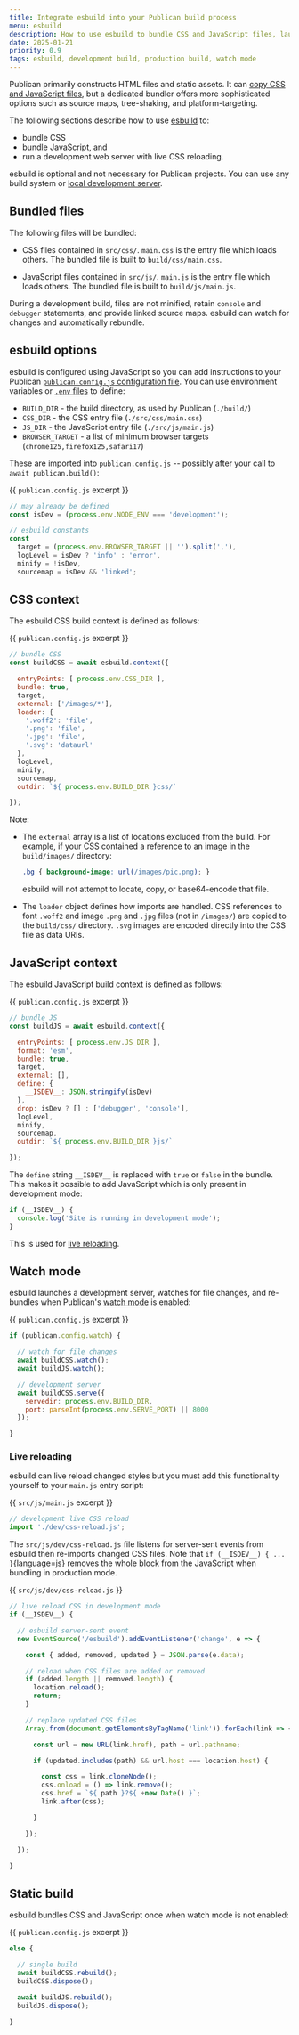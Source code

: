 ```yaml
---
title: Integrate esbuild into your Publican build process
menu: esbuild
description: How to use esbuild to bundle CSS and JavaScript files, launch a development server, and live reload when styles change.
date: 2025-01-21
priority: 0.9
tags: esbuild, development build, production build, watch mode
---
```


Publican primarily constructs HTML files and static assets. It can [copy CSS and JavaScript files](--ROOT--docs/setup/pass-through-files/), but a dedicated bundler offers more sophisticated options such as source maps, tree-shaking, and platform-targeting.

The following sections describe how to use [esbuild](https://esbuild.github.io/) to:

* bundle CSS
* bundle JavaScript, and
* run a development web server with live CSS reloading.

esbuild is optional and not necessary for Publican projects. You can use any build system or [local development server](--ROOT--docs/quickstart/build/#local-web-server).


## Bundled files

The following files will be bundled:

* CSS files contained in `src/css/`. `main.css` is the entry file which loads others. The bundled file is built to `build/css/main.css`.

* JavaScript files contained in `src/js/`. `main.js` is the entry file which loads others. The bundled file is built to `build/js/main.js`.

During a development build, files are not minified, retain `console` and `debugger` statements, and provide linked source maps. esbuild can watch for changes and automatically rebundle.


## esbuild options

esbuild is configured using JavaScript so you can add instructions to your Publican [`publican.config.js` configuration file](--ROOT--docs/setup/configuration/). You can use environment variables or [`.env` files](--ROOT--docs/setup/configuration/#using-env-files) to define:

* `BUILD_DIR` - the build directory, as used by Publican (`./build/`)
* `CSS_DIR` - the CSS entry file (`./src/css/main.css`)
* `JS_DIR` - the JavaScript entry file (`./src/js/main.js`)
* `BROWSER_TARGET` - a list of minimum browser targets (`chrome125,firefox125,safari17`)

These are imported into `publican.config.js` -- possibly after your call to `await publican.build()`:

{{ `publican.config.js` excerpt }}
```js
// may already be defined
const isDev = (process.env.NODE_ENV === 'development');

// esbuild constants
const
  target = (process.env.BROWSER_TARGET || '').split(','),
  logLevel = isDev ? 'info' : 'error',
  minify = !isDev,
  sourcemap = isDev && 'linked';
```


## CSS context

The esbuild CSS build context is defined as follows:

{{ `publican.config.js` excerpt }}
```js
// bundle CSS
const buildCSS = await esbuild.context({

  entryPoints: [ process.env.CSS_DIR ],
  bundle: true,
  target,
  external: ['/images/*'],
  loader: {
    '.woff2': 'file',
    '.png': 'file',
    '.jpg': 'file',
    '.svg': 'dataurl'
  },
  logLevel,
  minify,
  sourcemap,
  outdir: `${ process.env.BUILD_DIR }css/`

});
```

Note:

* The `external` array is a list of locations excluded from the build. For example, if your CSS contained a reference to an image in the `build/images/` directory:

   ```css
   .bg { background-image: url(/images/pic.png); }
   ```

   esbuild will not attempt to locate, copy, or base64-encode that file.

* The `loader` object defines how imports are handled. CSS references to font `.woff2` and image `.png` and `.jpg` files (not in `/images/`) are copied to the `build/css/` directory. `.svg` images are encoded directly into the CSS file as data URIs.


## JavaScript context

The esbuild JavaScript build context is defined as follows:

{{ `publican.config.js` excerpt }}
```js
// bundle JS
const buildJS = await esbuild.context({

  entryPoints: [ process.env.JS_DIR ],
  format: 'esm',
  bundle: true,
  target,
  external: [],
  define: {
    __ISDEV__: JSON.stringify(isDev)
  },
  drop: isDev ? [] : ['debugger', 'console'],
  logLevel,
  minify,
  sourcemap,
  outdir: `${ process.env.BUILD_DIR }js/`

});
```

The `define` string `__ISDEV__` is replaced with `true` or `false` in the bundle. This makes it possible to add JavaScript which is only present in development mode:

```js
if (__ISDEV__) {
  console.log('Site is running in development mode');
}
```

This is used for [live reloading](#live-reloading).


## Watch mode

esbuild launches a development server, watches for file changes, and re-bundles when Publican's [watch mode](--ROOT--docs/configuration/options/#watch-mode) is enabled:

{{ `publican.config.js` excerpt }}
```js
if (publican.config.watch) {

  // watch for file changes
  await buildCSS.watch();
  await buildJS.watch();

  // development server
  await buildCSS.serve({
    servedir: process.env.BUILD_DIR,
    port: parseInt(process.env.SERVE_PORT) || 8000
  });

}
```


### Live reloading

esbuild can live reload changed styles but you must add this functionality yourself to your `main.js` entry script:

{{ `src/js/main.js` excerpt }}
```js
// development live CSS reload
import './dev/css-reload.js';
```

The `src/js/dev/css-reload.js` file listens for server-sent events from esbuild then re-imports changed CSS files. Note that `if (__ISDEV__) { ... }`{language=js} removes the whole block from the JavaScript when bundling in production mode.

{{ `src/js/dev/css-reload.js` }}
```js
// live reload CSS in development mode
if (__ISDEV__) {

  // esbuild server-sent event
  new EventSource('/esbuild').addEventListener('change', e => {

    const { added, removed, updated } = JSON.parse(e.data);

    // reload when CSS files are added or removed
    if (added.length || removed.length) {
      location.reload();
      return;
    }

    // replace updated CSS files
    Array.from(document.getElementsByTagName('link')).forEach(link => {

      const url = new URL(link.href), path = url.pathname;

      if (updated.includes(path) && url.host === location.host) {

        const css = link.cloneNode();
        css.onload = () => link.remove();
        css.href = `${ path }?${ +new Date() }`;
        link.after(css);

      }

    });

  });

}
```


## Static build

esbuild bundles CSS and JavaScript once when watch mode is not enabled:

{{ `publican.config.js` excerpt }}
```js
else {

  // single build
  await buildCSS.rebuild();
  buildCSS.dispose();

  await buildJS.rebuild();
  buildJS.dispose();

}
```
